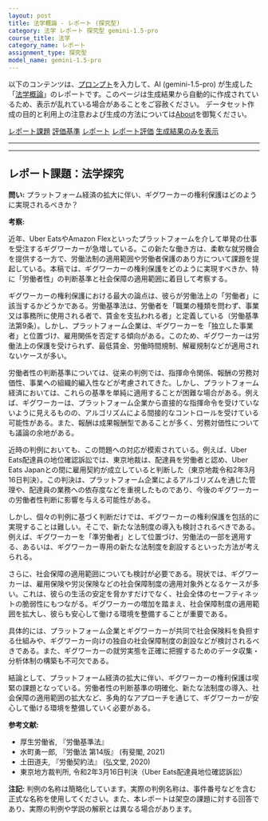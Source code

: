 ```yaml
---
layout: post
title: 法学概論 - レポート (探究型)
category: 法学 レポート 探究型 gemini-1.5-pro
course_title: 法学
category_name: レポート
assignment_type: 探究型
model_name: gemini-1.5-pro
---
```


以下のコンテンツは、[プロンプト](http://127.0.0.1:8000/generated/法学/gemini-1.5-pro/prompt_レポート-探究型.md)を入力して、AI (gemini-1.5-pro) が生成した「[法学概論](/contents/法学/)」のレポートです。このページは生成結果から自動的に作成されているため、表示が乱れている場合があることをご容赦ください。
データセット作成の目的と利用上の注意および生成の方法については[About](/About)を御覧ください。

[レポート課題](../レポート課題-探究型)
[評価基準](../評価基準-探究型)
[レポート](../レポート-探究型)
[レポート評価](../レポート評価-探究型)
[生成結果のみを表示](http://127.0.0.1:8000/generated/法学/gemini-1.5-pro/レポート-探究型.md)
  

***
***
  
## レポート課題：法学探究

**問い:**  プラットフォーム経済の拡大に伴い、ギグワーカーの権利保護はどのように実現されるべきか？

**考察:**

近年、Uber EatsやAmazon Flexといったプラットフォームを介して単発の仕事を受注するギグワーカーが急増している。この新たな働き方は、柔軟な就労機会を提供する一方で、労働法制の適用範囲や労働者保護のあり方について課題を提起している。本稿では、ギグワーカーの権利保護をどのように実現すべきか、特に「労働者性」の判断基準と社会保障の適用範囲に着目して考察する。

ギグワーカーの権利保護における最大の論点は、彼らが労働法上の「労働者」に該当するかどうかである。労働基準法は、労働者を「職業の種類を問わず、事業又は事務所に使用される者で、賃金を支払われる者」と定義している（労働基準法第9条）。しかし、プラットフォーム企業は、ギグワーカーを「独立した事業者」と位置づけ、雇用関係を否定する傾向がある。このため、ギグワーカーは労働法上の保護を受けられず、最低賃金、労働時間規制、解雇規制などが適用されないケースが多い。

労働者性の判断基準については、従来の判例では、指揮命令関係、報酬の労務対価性、事業への組織的編入性などが考慮されてきた。しかし、プラットフォーム経済においては、これらの基準を単純に適用することが困難な場合がある。例えば、ギグワーカーは、プラットフォーム企業から直接的な指揮命令を受けていないように見えるものの、アルゴリズムによる間接的なコントロールを受けている可能性がある。また、報酬は成果報酬型であることが多く、労務対価性についても議論の余地がある。

近時の判例においても、この問題への対応が模索されている。例えば、Uber Eats配達員の地位確認訴訟では、東京地裁は、配達員を労働者と認め、Uber Eats Japanとの間に雇用契約が成立していると判断した（東京地裁令和2年3月16日判決）。この判決は、プラットフォーム企業によるアルゴリズムを通じた管理や、配達員の業務への依存度などを重視したものであり、今後のギグワーカーの労働者性判断に影響を与える可能性がある。

しかし、個々の判例に基づく判断だけでは、ギグワーカーの権利保護を包括的に実現することは難しい。そこで、新たな法制度の導入も検討されるべきである。例えば、ギグワーカーを「準労働者」として位置づけ、労働法の一部を適用する、あるいは、ギグワーカー専用の新たな法制度を創設するといった方法が考えられる。

さらに、社会保障の適用範囲についても検討が必要である。現状では、ギグワーカーは、雇用保険や労災保険などの社会保障制度の適用対象外となるケースが多い。これは、彼らの生活の安定を脅かすだけでなく、社会全体のセーフティネットの脆弱性にもつながる。ギグワーカーの増加を踏まえ、社会保障制度の適用範囲を拡大し、彼らも安心して働ける環境を整備することが重要である。

具体的には、プラットフォーム企業とギグワーカーが共同で社会保険料を負担する仕組みや、ギグワーカー向けの独自の社会保障制度の創設などが検討されるべきである。また、ギグワーカーの就労実態を正確に把握するためのデータ収集・分析体制の構築も不可欠である。

結論として、プラットフォーム経済の拡大に伴い、ギグワーカーの権利保護は喫緊の課題となっている。労働者性の判断基準の明確化、新たな法制度の導入、社会保障の適用範囲の拡大など、多角的なアプローチを通じて、ギグワーカーが安心して働ける環境を整備していく必要がある。


**参考文献:**

* 厚生労働省, 『労働基準法』
* 水町勇一郎, 『労働法 第14版』 (有斐閣, 2021)
* 土田道夫, 『労働契約法』 (弘文堂, 2020)
* 東京地方裁判所, 令和2年3月16日判決（Uber Eats配達員地位確認訴訟）


**注記:**  判例の名称は簡略化しています。実際の判例名称は、事件番号などを含む正式な名称を使用してください。また、本レポートは架空の課題に対する回答であり、実際の判例や学説の解釈とは異なる場合があります。
